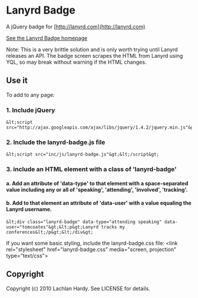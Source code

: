 # Lanyrd Badge
A jQuery badge for [http://lanyrd.com](http://lanyrd.com)

[See the Lanyrd Badge homepage](http://lachlanhardy.github.com/lanyrd-badge/)

Note: This is a very brittle solution and is only worth trying until Lanyrd releases an API. The badge screen scrapes the HTML from Lanyrd using YQL, so may break without warning if the HTML changes.

## Use it
To add to any page:

### 1. Include jQuery
    &lt;script src="http://ajax.googleapis.com/ajax/libs/jquery/1.4.2/jquery.min.js"&gt;&lt;/script&gt;

### 2. Include the lanyrd-badge.js file
    &lt;script src="inc/js/lanyrd-badge.js"&gt;&lt;/script&gt;

### 3. include an HTML element with a class of 'lanyrd-badge'

#### a. Add an attribute of 'data-type' to that element with a space-separated value including any or all of 'speaking', 'attending', 'involved', 'tracking'.
  
#### b. Add to that element an attribute of 'data-user' with a value equaling the Lanyrd username.
    &lt;div class="lanyrd-badge" data-type="attending speaking" data-user="tomcoates"&gt;&lt;p&gt;Lanyrd tracks my conferences&lt;/p&gt;&lt;/div&gt;

If you want some basic styling, include the lanyrd-badge.css file:
    &lt;link rel="stylesheet" href="lanyrd-badge.css" media="screen, projection" type="text/css"&gt;

## Copyright
Copyright (c) 2010 Lachlan Hardy. See LICENSE for details.